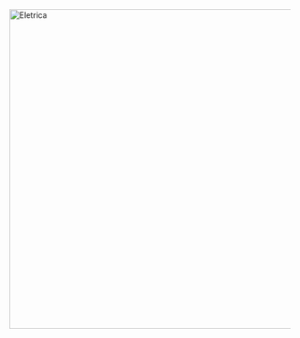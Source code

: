 <img width="821" height="572" alt="Eletrica" src="https://github.com/user-attachments/assets/8cebf3d8-e6e6-49d4-ae11-34328bb33c2d" />
